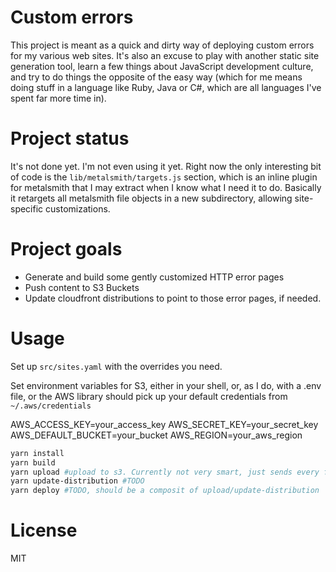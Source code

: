 # Custom errors

This project is meant as a quick and dirty way of deploying custom errors for my
various web sites. It's also an excuse to play with another static site generation tool,
learn a few things about JavaScript development culture, and try to do things the opposite
of the easy way (which for me means doing stuff in a language like Ruby, Java or C#, which
are all languages I've spent far more time in).

# Project status

It's not done yet. I'm not even using it yet. Right now the only interesting bit of
code is the `lib/metalsmith/targets.js` section, which is an inline plugin for metalsmith
that I may extract when I know what I need it to do. Basically it retargets all metalsmith
file objects in a new subdirectory, allowing site-specific customizations.

# Project goals

* Generate and build some gently customized HTTP error pages
* Push content to S3 Buckets
* Update cloudfront distributions to point to those error pages, if needed.

# Usage

Set up `src/sites.yaml` with the overrides you need.

Set environment variables for S3, either in your shell, or, as I do, with a .env file,
or the AWS library should pick up your default credentials from `~/.aws/credentials`
 
AWS_ACCESS_KEY=your_access_key
AWS_SECRET_KEY=your_secret_key
AWS_DEFAULT_BUCKET=your_bucket
AWS_REGION=your_aws_region

```bash
yarn install
yarn build
yarn upload #upload to s3. Currently not very smart, just sends every file regadless of changes
yarn update-distribution #TODO
yarn deploy #TODO, should be a composit of upload/update-distribution
```

# License

MIT
